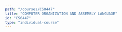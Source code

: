 ```yaml
---
path: "/courses/CS0447"
title: "COMPUTER ORGANIZATION AND ASSEMBLY LANGUAGE"
id: "CS0447"
type: "individual-course"
---
```

